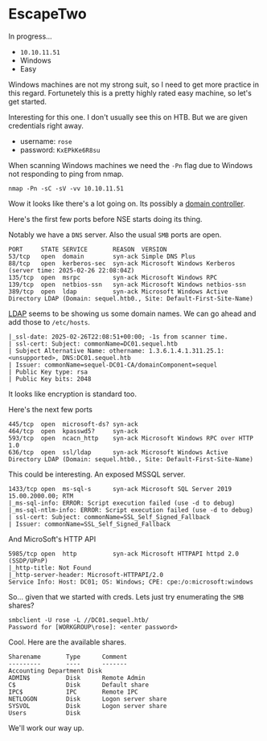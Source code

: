 # EscapeTwo
In progress...

- `10.10.11.51`
- Windows
- Easy

Windows machines are not my strong suit, so I need to get more practice in this regard. 
Fortunetely this is a pretty highly rated easy machine, so let's get started.

Interesting for this one. I don't usually see this on HTB. But we are given credentials right away. 

- username: `rose`
- password: `KxEPkKe6R8su`


When scanning Windows machines we need the `-Pn` flag due to Windows not responding to ping from nmap. 

    nmap -Pn -sC -sV -vv 10.10.11.51

Wow it looks like there's a lot going on. Its possibly a [domain controller](/blog/notes/dc).

Here's the first few ports before NSE starts doing its thing. 

Notably we have a `DNS` server. Also the usual `SMB` ports are open.

    PORT     STATE SERVICE       REASON  VERSION
    53/tcp   open  domain        syn-ack Simple DNS Plus
    88/tcp   open  kerberos-sec  syn-ack Microsoft Windows Kerberos (server time: 2025-02-26 22:08:04Z)
    135/tcp  open  msrpc         syn-ack Microsoft Windows RPC
    139/tcp  open  netbios-ssn   syn-ack Microsoft Windows netbios-ssn
    389/tcp  open  ldap          syn-ack Microsoft Windows Active Directory LDAP (Domain: sequel.htb0., Site: Default-First-Site-Name)

[LDAP](/blog/notes/ldap) seems to be showing us some domain names. We can go ahead and add those to `/etc/hosts`. 

    |_ssl-date: 2025-02-26T22:08:51+00:00; -1s from scanner time.
    | ssl-cert: Subject: commonName=DC01.sequel.htb
    | Subject Alternative Name: othername: 1.3.6.1.4.1.311.25.1:<unsupported>, DNS:DC01.sequel.htb
    | Issuer: commonName=sequel-DC01-CA/domainComponent=sequel
    | Public Key type: rsa
    | Public Key bits: 2048

It looks like encryption is standard too. 

Here's the next few ports

    445/tcp  open  microsoft-ds? syn-ack
    464/tcp  open  kpasswd5?     syn-ack
    593/tcp  open  ncacn_http    syn-ack Microsoft Windows RPC over HTTP 1.0
    636/tcp  open  ssl/ldap      syn-ack Microsoft Windows Active Directory LDAP (Domain: sequel.htb0., Site: Default-First-Site-Name)

This could be interesting. An exposed MSSQL server. 

    1433/tcp open  ms-sql-s      syn-ack Microsoft SQL Server 2019 15.00.2000.00; RTM
    |_ms-sql-info: ERROR: Script execution failed (use -d to debug)
    |_ms-sql-ntlm-info: ERROR: Script execution failed (use -d to debug)
    | ssl-cert: Subject: commonName=SSL_Self_Signed_Fallback
    | Issuer: commonName=SSL_Self_Signed_Fallback

And MicroSoft's HTTP API

    5985/tcp open  http          syn-ack Microsoft HTTPAPI httpd 2.0 (SSDP/UPnP)
    |_http-title: Not Found
    |_http-server-header: Microsoft-HTTPAPI/2.0
    Service Info: Host: DC01; OS: Windows; CPE: cpe:/o:microsoft:windows

So... given that we started with creds. Lets just try enumerating the `SMB` shares?

    smbclient -U rose -L //DC01.sequel.htb/
    Password for [WORKGROUP\rose]: <enter password>

Cool. Here are the available shares.

    Sharename       Type      Comment
    ---------       ----      -------
    Accounting Department Disk
    ADMIN$          Disk      Remote Admin
    C$              Disk      Default share
    IPC$            IPC       Remote IPC
    NETLOGON        Disk      Logon server share
    SYSVOL          Disk      Logon server share
    Users           Disk

We'll work our way up.